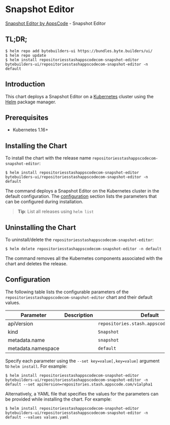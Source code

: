 # Snapshot Editor

[Snapshot Editor by AppsCode](https://byte.builders) - Snapshot Editor

## TL;DR;

```console
$ helm repo add bytebuilders-ui https://bundles.byte.builders/ui/
$ helm repo update
$ helm install repositoriesstashappscodecom-snapshot-editor bytebuilders-ui/repositoriesstashappscodecom-snapshot-editor -n default
```

## Introduction

This chart deploys a Snapshot Editor on a [Kubernetes](http://kubernetes.io) cluster using the [Helm](https://helm.sh) package manager.

## Prerequisites

- Kubernetes 1.16+

## Installing the Chart

To install the chart with the release name `repositoriesstashappscodecom-snapshot-editor`:

```console
$ helm install repositoriesstashappscodecom-snapshot-editor bytebuilders-ui/repositoriesstashappscodecom-snapshot-editor -n default
```

The command deploys a Snapshot Editor on the Kubernetes cluster in the default configuration. The [configuration](#configuration) section lists the parameters that can be configured during installation.

> **Tip**: List all releases using `helm list`

## Uninstalling the Chart

To uninstall/delete the `repositoriesstashappscodecom-snapshot-editor`:

```console
$ helm delete repositoriesstashappscodecom-snapshot-editor -n default
```

The command removes all the Kubernetes components associated with the chart and deletes the release.

## Configuration

The following table lists the configurable parameters of the `repositoriesstashappscodecom-snapshot-editor` chart and their default values.

|     Parameter      | Description |                  Default                   |
|--------------------|-------------|--------------------------------------------|
| apiVersion         |             | `repositories.stash.appscode.com/v1alpha1` |
| kind               |             | `Snapshot`                                 |
| metadata.name      |             | `snapshot`                                 |
| metadata.namespace |             | `default`                                  |


Specify each parameter using the `--set key=value[,key=value]` argument to `helm install`. For example:

```console
$ helm install repositoriesstashappscodecom-snapshot-editor bytebuilders-ui/repositoriesstashappscodecom-snapshot-editor -n default --set apiVersion=repositories.stash.appscode.com/v1alpha1
```

Alternatively, a YAML file that specifies the values for the parameters can be provided while
installing the chart. For example:

```console
$ helm install repositoriesstashappscodecom-snapshot-editor bytebuilders-ui/repositoriesstashappscodecom-snapshot-editor -n default --values values.yaml
```
